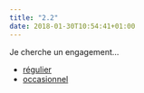 ```yaml
---
title: "2.2"
date: 2018-01-30T10:54:41+01:00
---
```


Je cherche un engagement…

- [régulier](1/)
- [occasionnel](2/)

